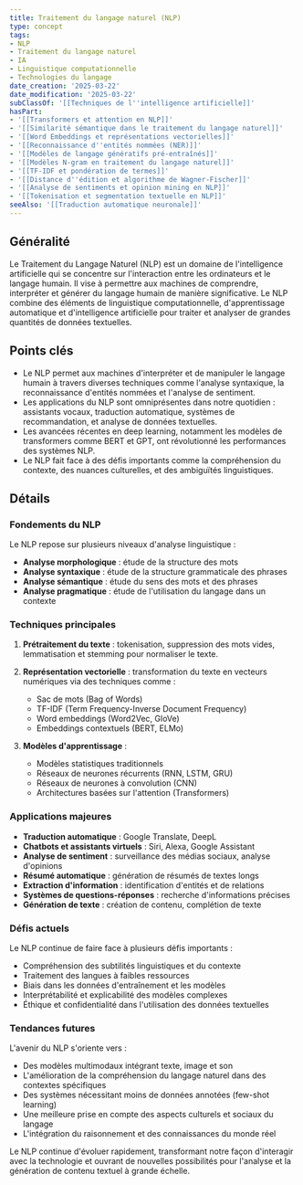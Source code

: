 ```yaml
---
title: Traitement du langage naturel (NLP)
type: concept
tags:
- NLP
- Traitement du langage naturel
- IA
- Linguistique computationnelle
- Technologies du langage
date_creation: '2025-03-22'
date_modification: '2025-03-22'
subClassOf: '[[Techniques de l''intelligence artificielle]]'
hasPart:
- '[[Transformers et attention en NLP]]'
- '[[Similarité sémantique dans le traitement du langage naturel]]'
- '[[Word Embeddings et représentations vectorielles]]'
- '[[Reconnaissance d''entités nommées (NER)]]'
- '[[Modèles de langage génératifs pré-entraînés]]'
- '[[Modèles N-gram en traitement du langage naturel]]'
- '[[TF-IDF et pondération de termes]]'
- '[[Distance d''édition et algorithme de Wagner-Fischer]]'
- '[[Analyse de sentiments et opinion mining en NLP]]'
- '[[Tokenisation et segmentation textuelle en NLP]]'
seeAlso: '[[Traduction automatique neuronale]]'
---
```

## Généralité

Le Traitement du Langage Naturel (NLP) est un domaine de l'intelligence artificielle qui se concentre sur l'interaction entre les ordinateurs et le langage humain. Il vise à permettre aux machines de comprendre, interpréter et générer du langage humain de manière significative. Le NLP combine des éléments de linguistique computationnelle, d'apprentissage automatique et d'intelligence artificielle pour traiter et analyser de grandes quantités de données textuelles.

## Points clés

- Le NLP permet aux machines d'interpréter et de manipuler le langage humain à travers diverses techniques comme l'analyse syntaxique, la reconnaissance d'entités nommées et l'analyse de sentiment.
- Les applications du NLP sont omniprésentes dans notre quotidien : assistants vocaux, traduction automatique, systèmes de recommandation, et analyse de données textuelles.
- Les avancées récentes en deep learning, notamment les modèles de transformers comme BERT et GPT, ont révolutionné les performances des systèmes NLP.
- Le NLP fait face à des défis importants comme la compréhension du contexte, des nuances culturelles, et des ambiguïtés linguistiques.

## Détails

### Fondements du NLP

Le NLP repose sur plusieurs niveaux d'analyse linguistique :
- **Analyse morphologique** : étude de la structure des mots
- **Analyse syntaxique** : étude de la structure grammaticale des phrases
- **Analyse sémantique** : étude du sens des mots et des phrases
- **Analyse pragmatique** : étude de l'utilisation du langage dans un contexte

### Techniques principales

1. **Prétraitement du texte** : tokenisation, suppression des mots vides, lemmatisation et stemming pour normaliser le texte.

2. **Représentation vectorielle** : transformation du texte en vecteurs numériques via des techniques comme :
   - Sac de mots (Bag of Words)
   - TF-IDF (Term Frequency-Inverse Document Frequency)
   - Word embeddings (Word2Vec, GloVe)
   - Embeddings contextuels (BERT, ELMo)

3. **Modèles d'apprentissage** :
   - Modèles statistiques traditionnels
   - Réseaux de neurones récurrents (RNN, LSTM, GRU)
   - Réseaux de neurones à convolution (CNN)
   - Architectures basées sur l'attention (Transformers)

### Applications majeures

- **Traduction automatique** : Google Translate, DeepL
- **Chatbots et assistants virtuels** : Siri, Alexa, Google Assistant
- **Analyse de sentiment** : surveillance des médias sociaux, analyse d'opinions
- **Résumé automatique** : génération de résumés de textes longs
- **Extraction d'information** : identification d'entités et de relations
- **Systèmes de questions-réponses** : recherche d'informations précises
- **Génération de texte** : création de contenu, complétion de texte

### Défis actuels

Le NLP continue de faire face à plusieurs défis importants :
- Compréhension des subtilités linguistiques et du contexte
- Traitement des langues à faibles ressources
- Biais dans les données d'entraînement et les modèles
- Interprétabilité et explicabilité des modèles complexes
- Éthique et confidentialité dans l'utilisation des données textuelles

### Tendances futures

L'avenir du NLP s'oriente vers :
- Des modèles multimodaux intégrant texte, image et son
- L'amélioration de la compréhension du langage naturel dans des contextes spécifiques
- Des systèmes nécessitant moins de données annotées (few-shot learning)
- Une meilleure prise en compte des aspects culturels et sociaux du langage
- L'intégration du raisonnement et des connaissances du monde réel

Le NLP continue d'évoluer rapidement, transformant notre façon d'interagir avec la technologie et ouvrant de nouvelles possibilités pour l'analyse et la génération de contenu textuel à grande échelle.